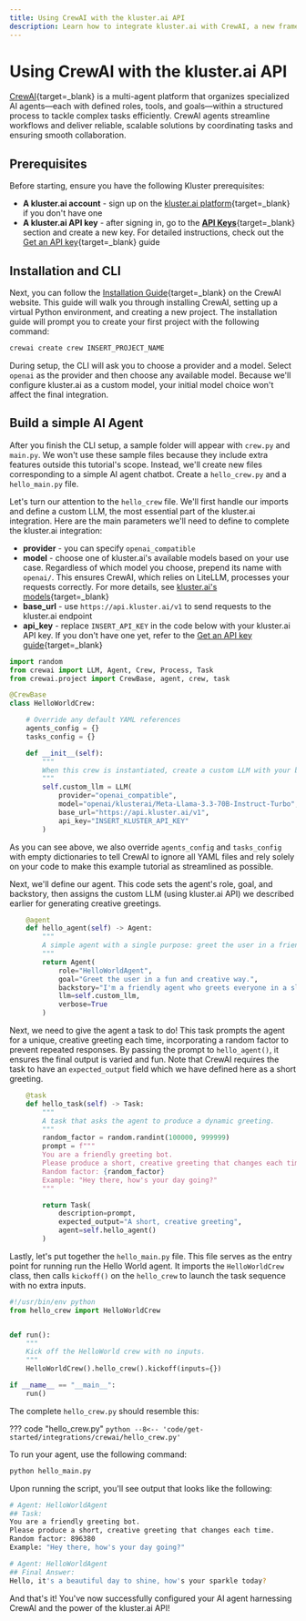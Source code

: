 ```yaml
---
title: Using CrewAI with the kluster.ai API
description: Learn how to integrate kluster.ai with CrewAI, a new framework for orchestrating autonomous AI agents, to launch and configure your AI agent Chatbot.
---
```


# Using CrewAI with the kluster.ai API

[CrewAI](https://www.crewai.com/){target=\_blank} is a multi-agent platform that organizes specialized AI agents—each with defined roles, tools, and goals—within a structured process to tackle complex tasks efficiently. CrewAI agents streamline workflows and deliver reliable, scalable solutions by coordinating tasks and ensuring smooth collaboration.

## Prerequisites

Before starting, ensure you have the following Kluster prerequisites:

- **A kluster.ai account** - sign up on the [kluster.ai platform](https://platform.kluster.ai/signup){target=\_blank} if you don't have one
- **A kluster.ai API key** - after signing in, go to the [**API Keys**](https://platform.kluster.ai/apikeys){target=\_blank} section and create a new key. For detailed instructions, check out the [Get an API key](/get-started/get-api-key/){target=\_blank} guide

## Installation and CLI

Next, you can follow the [Installation Guide](https://docs.crewai.com/installation){target=\_blank} on the CrewAI website. This guide will walk you through installing CrewAI, setting up a virtual Python environment, and creating a new project. The installation guide will prompt you to create your first project with the following command:

```bash
crewai create crew INSERT_PROJECT_NAME
```

During setup, the CLI will ask you to choose a provider and a model. Select `openai` as the provider and then choose any available model. Because we'll configure kluster.ai as a custom model, your initial model choice won't affect the final integration.

## Build a simple AI Agent

After you finish the CLI setup, a sample folder will appear with `crew.py` and `main.py`. We won't use these sample files because they include extra features outside this tutorial's scope. Instead, we'll create new files corresponding to a simple AI agent chatbot. Create a `hello_crew.py` and a `hello_main.py` file. 

Let's turn our attention to the `hello_crew` file. We'll first handle our imports and define a custom LLM, the most essential part of the kluster.ai integration. Here are the main parameters we'll need to define to complete the kluster.ai integration:

  - **provider** - you can specify `openai_compatible`
  - **model** - choose one of kluster.ai's available models based on your use case. Regardless of which model you choose, prepend its name with `openai/`. This ensures CrewAI, which relies on LiteLLM, processes your requests correctly. For more details, see [kluster.ai's models](/api-reference/reference/#list-supported-models){target=\_blank}
  - **base_url** - use `https://api.kluster.ai/v1` to send requests to the kluster.ai endpoint
  - **api_key** - replace `INSERT_API_KEY` in the code below with your kluster.ai API key. If you don't have one yet, refer to the [Get an API key guide](/get-started/get-api-key/){target=\_blank}
  
```python
import random
from crewai import LLM, Agent, Crew, Process, Task
from crewai.project import CrewBase, agent, crew, task

@CrewBase
class HelloWorldCrew:

	# Override any default YAML references
    agents_config = {}
    tasks_config = {}

    def __init__(self):
        """
        When this crew is instantiated, create a custom LLM with your base_url.
        """
        self.custom_llm = LLM(
            provider="openai_compatible", 
            model="openai/klusterai/Meta-Llama-3.3-70B-Instruct-Turbo",
            base_url="https://api.kluster.ai/v1",
            api_key="INSERT_KLUSTER_API_KEY"
        )
```

As you can see above, we also override `agents_config` and `tasks_config` with empty dictionaries to tell CrewAI to ignore all YAML files and rely solely on your code to make this example tutorial as streamlined as possible. 

Next, we'll define our agent. This code sets the agent's role, goal, and backstory, then assigns the custom LLM (using kluster.ai API) we described earlier for generating creative greetings.

```python
    @agent
    def hello_agent(self) -> Agent:
        """
        A simple agent with a single purpose: greet the user in a friendly, varied way.
        """
        return Agent(
            role="HelloWorldAgent",
            goal="Greet the user in a fun and creative way.",
            backstory="I'm a friendly agent who greets everyone in a slightly different manner!",
            llm=self.custom_llm,
            verbose=True
        )
```

Next, we need to give the agent a task to do! This task prompts the agent for a unique, creative greeting each time, incorporating a random factor to prevent repeated responses. By passing the prompt to `hello_agent()`, it ensures the final output is varied and fun. Note that CrewAI requires the task to have an `expected_output` field which we have defined here as a short greeting.  

```python
    @task
    def hello_task(self) -> Task:
        """
        A task that asks the agent to produce a dynamic greeting.
        """
        random_factor = random.randint(100000, 999999)
        prompt = f"""
        You are a friendly greeting bot. 
        Please produce a short, creative greeting that changes each time. 
        Random factor: {random_factor}
        Example: "Hey there, how's your day going?"
        """

        return Task(
            description=prompt,
            expected_output="A short, creative greeting",
            agent=self.hello_agent()
        )
```

Lastly, let's put together the `hello_main.py` file. This file serves as the entry point for running run the Hello World agent. It imports the `HelloWorldCrew` class, then calls `kickoff()` on the `hello_crew` to launch the task sequence with no extra inputs. 

```python
#!/usr/bin/env python
from hello_crew import HelloWorldCrew


def run():
    """
    Kick off the HelloWorld crew with no inputs.
    """
    HelloWorldCrew().hello_crew().kickoff(inputs={})

if __name__ == "__main__":
    run()

```

The complete `hello_crew.py` should resemble this:

??? code "hello_crew.py"
    ```python
    --8<-- 'code/get-started/integrations/crewai/hello_crew.py'
    ```

To run your agent, use the following command:

```bash
python hello_main.py
```

Upon running the script, you'll see output that looks like the following:

```bash
# Agent: HelloWorldAgent
## Task:
You are a friendly greeting bot.
Please produce a short, creative greeting that changes each time.
Random factor: 896380
Example: "Hey there, how's your day going?"

# Agent: HelloWorldAgent
## Final Answer:
Hello, it's a beautiful day to shine, how's your sparkle today?
```

And that's it! You've now successfully configured your AI agent harnessing CrewAI and the power of the kluster.ai API! 